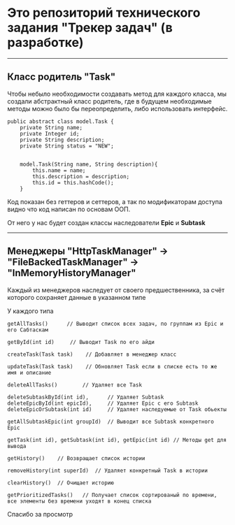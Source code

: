 # Это репозиторий технического задания "Трекер задач" (в разработке)

---
## Класс родитель "Task"
Чтобы небыло необходимости создавать метод для каждого класса, мы создали абстрактный класс родитель, где в будущем
необходимые методы можно было бы переопределить, либо использовать интерфейс.
```
public abstract class model.Task {
    private String name;
    private Integer id;
    private String description;
    private String status = "NEW";


    model.Task(String name, String description){
        this.name = name;
        this.description = description;
        this.id = this.hashCode();
    }
```
Код показан без геттеров и сеттеров, а так по модификаторам доступа видно что код написан по основам ООП.

От него у нас будет создан классы наследователи __Epic__ и __Subtask__

---
## Менеджеры "HttpTaskManager" -> "FileBackedTaskManager" -> "InMemoryHistoryManager"
Каждый из менеджеров наследует от своего предшественника, за счёт которого сохраняет данные
в указанном типе

У каждого типа 
```
getAllTasks()      // Выводит список всех задач, по группам из Epic и его Сабтаскам

getById(int id)     // Выводит Task по его айди

createTask(Task task)    // Добавляет в менеджер класс

updateTask(Task task)    // Обновляет Task если в списке есть то же имя и описание

deleteAllTasks()        // Удаляет все Task

deleteSubtaskById(int id),      // Удаляет Subtask
deleteEpicById(int epicId),     // Удаляет Epic с его Subtask
deleteEpicOrSubtask(int id)     // Удаляет наследуемые от Task обьекты

getAllSubtaskEpic(int groupId)  // Выводит все Subtask конкретного Epic

getTask(int id), getSubtask(int id), getEpic(int id) // Методы get для вывода

getHistory()    // Возвращает список истории 

removeHistory(int superId)  // Удаляет конкретный Task в истории

clearHistory()  // Очищает историю

getPrioritizedTasks()   // Получает список сортированый по времени, все элементы без времени уходят в конец списка

```
Спасибо за просмотр
